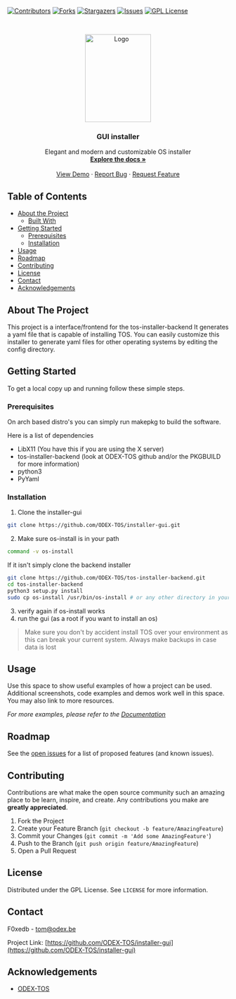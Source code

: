 
[![Contributors][contributors-shield]][contributors-url]
[![Forks][forks-shield]][forks-url]
[![Stargazers][stars-shield]][stars-url]
[![Issues][issues-shield]][issues-url]
[![GPL License][license-shield]][license-url]



<!-- PROJECT LOGO -->
<br />
<p align="center">
  <a href="https://github.com/ODEX-TOS/installer-gui">
    <img src="https://tos.pbfp.xyz/images/logo.svg" alt="Logo" width="150" height="200">
  </a>

  <h3 align="center">GUI installer</h3>

  <p align="center">
    Elegant and modern and customizable OS installer
    <br />
    <a href="https://github.com/ODEX-TOS/installer-gui"><strong>Explore the docs »</strong></a>
    <br />
    <br />
    <a href="https://github.com/ODEX-TOS/installer-gui">View Demo</a>
    ·
    <a href="https://github.com/ODEX-TOS/installer-gui/issues">Report Bug</a>
    ·
    <a href="https://github.com/ODEX-TOS/installer-gui/issues">Request Feature</a>
  </p>
</p>



<!-- TABLE OF CONTENTS -->
## Table of Contents

* [About the Project](#about-the-project)
  * [Built With](#built-with)
* [Getting Started](#getting-started)
  * [Prerequisites](#prerequisites)
  * [Installation](#installation)
* [Usage](#usage)
* [Roadmap](#roadmap)
* [Contributing](#contributing)
* [License](#license)
* [Contact](#contact)
* [Acknowledgements](#acknowledgements)



<!-- ABOUT THE PROJECT -->
## About The Project

This project is a interface/frontend for the tos-installer-backend
It generates a yaml file that is capable of installing TOS. You can easily customize this installer to generate yaml files for other operating systems by editing the config directory.
<!-- GETTING STARTED -->
## Getting Started

To get a local copy up and running follow these simple steps.

### Prerequisites
On arch based distro's you can simply run makepkg to build the software.

Here is a list of dependencies

* LibX11 (You have this if you are using the X server)
* tos-installer-backend (look at ODEX-TOS github and/or the PKGBUILD for more information)
* python3
* PyYaml

### Installation
 
1. Clone the installer-gui
```sh
git clone https://github.com/ODEX-TOS/installer-gui.git
```
2. Make sure os-install is in your path
```sh
command -v os-install
```
If it isn't simply clone the backend installer
```sh
git clone https://github.com/ODEX-TOS/tos-installer-backend.git
cd tos-installer-backend
python3 setup.py install
sudo cp os-install /usr/bin/os-install # or any other directory in your path
```

3. verify again if os-install works
4. run the gui (as a root if you want to install an os)

> Make sure you don't by accident install TOS over your environment as this can break your current system. Always make backups in case data is lost


<!-- USAGE EXAMPLES -->
## Usage

Use this space to show useful examples of how a project can be used. Additional screenshots, code examples and demos work well in this space. You may also link to more resources.

_For more examples, please refer to the [Documentation](https://tos.pbfp.xyz/blog)_



<!-- ROADMAP -->
## Roadmap

See the [open issues](https://github.com/ODEX-TOS/installer-gui/issues) for a list of proposed features (and known issues).



<!-- CONTRIBUTING -->
## Contributing

Contributions are what make the open source community such an amazing place to be learn, inspire, and create. Any contributions you make are **greatly appreciated**.

1. Fork the Project
2. Create your Feature Branch (`git checkout -b feature/AmazingFeature`)
3. Commit your Changes (`git commit -m 'Add some AmazingFeature'`)
4. Push to the Branch (`git push origin feature/AmazingFeature`)
5. Open a Pull Request



<!-- LICENSE -->
## License

Distributed under the GPL License. See `LICENSE` for more information.



<!-- CONTACT -->
## Contact

F0xedb - tom@odex.be

Project Link: [https://github.com/ODEX-TOS/installer-gui](https://github.com/ODEX-TOS/installer-gui)



<!-- ACKNOWLEDGEMENTS -->
## Acknowledgements

* [ODEX-TOS](https://github.com/ODEX-TOS/installer-gui)





<!-- MARKDOWN LINKS & IMAGES -->
<!-- https://www.markdownguide.org/basic-syntax/#reference-style-links -->
[contributors-shield]: https://img.shields.io/github/contributors/ODEX-TOS/installer-gui.svg?style=flat-square
[contributors-url]: https://github.com/ODEX-TOS/installer-gui/graphs/contributors
[forks-shield]: https://img.shields.io/github/forks/ODEX-TOS/installer-gui.svg?style=flat-square
[forks-url]: https://github.com/ODEX-TOS/installer-gui/network/members
[stars-shield]: https://img.shields.io/github/stars/ODEX-TOS/installer-gui.svg?style=flat-square
[stars-url]: https://github.com/ODEX-TOS/installer-gui/stargazers
[issues-shield]: https://img.shields.io/github/issues/ODEX-TOS/installer-gui.svg?style=flat-square
[issues-url]: https://github.com/ODEX-TOS/installer-gui/issues
[license-shield]: https://img.shields.io/github/license/ODEX-TOS/installer-gui.svg?style=flat-square
[license-url]: https://github.com/ODEX-TOS/installer-gui/blob/master/LICENSE.txt
[product-screenshot]: https://tos.pbfp.xyz/images/logo.svg
